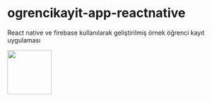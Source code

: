 # ogrencikayit-app-reactnative
React native ve firebase kullanılarak geliştirilmiş örnek öğrenci kayıt uygulaması

<img align="left" width="100" height="100" src="http://barankaraboga.com/wp-content/uploads/2017/10/Screenshot_2017-10-23-11-47-02-231_com.studentproject-e1508753256799.png">
